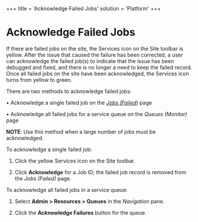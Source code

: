+++
title = 'Acknowledge Failed Jobs'
solution = 'Platform'
+++

# Acknowledge Failed Jobs

If there are failed jobs on the site, the Services icon on the Site
toolbar is yellow. After the issue that caused the failure has been
corrected, a user can acknowledge the failed job(s) to indicate that the
issue has been debugged and fixed, and there is no longer a need to keep
the failed record. Once all failed jobs on the site have been
acknowledged, the Services icon turns from yellow to green.

There are two methods to acknowledge failed jobs:

• Acknowledge a single failed job on the *[Jobs
(Failed](../Page_Desc/Jobs_Failed_H)*) page

• Acknowledge all failed jobs for a service queue on the *Queues
(Monitor)* page

**NOTE**: Use this method when a large number of jobs must be
acknowledged.

To acknowledge a single failed job:

1.  Click the yellow Services icon on the Site toolbar.

2.  Click **Acknowledge** for a Job ID; the failed job record is removed
    from the *Jobs (Failed)* page.

To acknowledge all failed jobs in a service queue:

1.  Select **Admin \> Resources \> Queues** in the *Navigation* pane.

2.  Click the **Acknowledge Failures** button for the queue.
